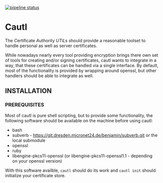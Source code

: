 [![pipeline status](https://git.dresden.micronet24.de/benjamin/cautl/badges/master/pipeline.svg)](https://git.dresden.micronet24.de/benjamin/cautl/commits/master)

# Cautl #

The *C*ertificate *A*uthority *UT*i*L*s should provide a reasonable toolset
to handle personal as well as server certificates.

While nowadays nearly every tool providing encryption brings there own set
of tools for creating and/or signing certificates, cautl wants to integrate
in a way, that these certificates can be handled via a single interface.
By default, most of the functionality is provided by wrapping around openssl,
but other handlers should be able to integrate as well.

## INSTALLATION ##

### PREREQUISITES ###

Most of cautl is pure shell scripting, but to provide some functionality, the
following software should be available on the machine before using cautl:

* bash
* subverb - https://git.dresden.micronet24.de/benjamin/subverb.git or the local submodule
* openssl
* ruby
* libengine-pkcs11-openssl (or libengine-pkcs11-openssl1.1 - depending on your openssl version)

With this software availble, `cautl` should do its work and `cautl init` should initialize
your certificate store.
